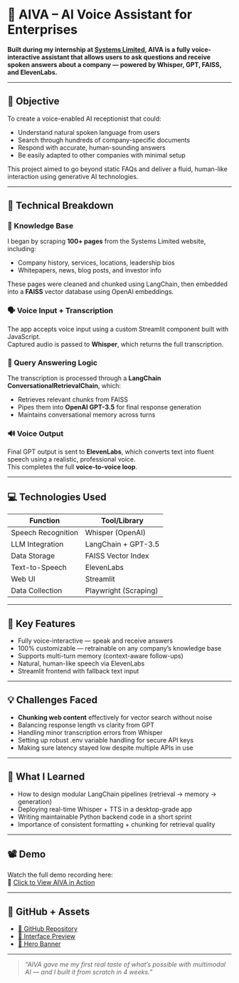 # 🤖 AIVA – AI Voice Assistant for Enterprises

**Built during my internship at [Systems Limited](https://www.systemsltd.com/), AIVA is a fully voice-interactive assistant that allows users to ask questions and receive spoken answers about a company — powered by Whisper, GPT, FAISS, and ElevenLabs.**

---

## 📌 Objective

To create a voice-enabled AI receptionist that could:
- Understand natural spoken language from users
- Search through hundreds of company-specific documents
- Respond with accurate, human-sounding answers
- Be easily adapted to other companies with minimal setup

This project aimed to go beyond static FAQs and deliver a fluid, human-like interaction using generative AI technologies.

---

## 🔧 Technical Breakdown

### 🧠 Knowledge Base

I began by scraping **100+ pages** from the Systems Limited website, including:
- Company history, services, locations, leadership bios
- Whitepapers, news, blog posts, and investor info

These pages were cleaned and chunked using LangChain, then embedded into a **FAISS** vector database using OpenAI embeddings.

### 🗣️ Voice Input + Transcription

The app accepts voice input using a custom Streamlit component built with JavaScript.  
Captured audio is passed to **Whisper**, which returns the full transcription.

### 🤖 Query Answering Logic

The transcription is processed through a **LangChain ConversationalRetrievalChain**, which:
- Retrieves relevant chunks from FAISS
- Pipes them into **OpenAI GPT-3.5** for final response generation
- Maintains conversational memory across turns

### 🔊 Voice Output

Final GPT output is sent to **ElevenLabs**, which converts text into fluent speech using a realistic, professional voice.  
This completes the full **voice-to-voice loop**.

---

## 💻 Technologies Used

| Function           | Tool/Library             |
|--------------------|--------------------------|
| Speech Recognition | Whisper (OpenAI)         |
| LLM Integration    | LangChain + GPT-3.5      |
| Data Storage       | FAISS Vector Index       |
| Text-to-Speech     | ElevenLabs               |
| Web UI             | Streamlit                |
| Data Collection    | Playwright (Scraping)    |

---

## 🎯 Key Features

- Fully voice-interactive — speak and receive answers
- 100% customizable — retrainable on any company’s knowledge base
- Supports multi-turn memory (context-aware follow-ups)
- Natural, human-like speech via ElevenLabs
- Streamlit frontend with fallback text input

---

## 💡 Challenges Faced

- **Chunking web content** effectively for vector search without noise
- Balancing response length vs clarity from GPT
- Handling minor transcription errors from Whisper
- Setting up robust .env variable handling for secure API keys
- Making sure latency stayed low despite multiple APIs in use

---

## 🧠 What I Learned

- How to design modular LangChain pipelines (retrieval → memory → generation)
- Deploying real-time Whisper + TTS in a desktop-grade app
- Writing maintainable Python backend code in a short sprint
- Importance of consistent formatting + chunking for retrieval quality

---

## 📽️ Demo

Watch the full demo recording here:  
🎥 [Click to View AIVA in Action](https://drive.google.com/file/d/1JInIiivD3RBrqDqMrg24oT3hcPp_cvXB/view)

---

## 📂 GitHub + Assets

- [🔗 GitHub Repository](https://github.com/20mup/ai-receptionist)
- [🎨 Interface Preview](../assets/images/aiva/interface.png)
- [📸 Hero Banner](../assets/images/aiva/hero.png)

---

> _“AIVA gave me my first real taste of what’s possible with multimodal AI — and I built it from scratch in 4 weeks.”_

